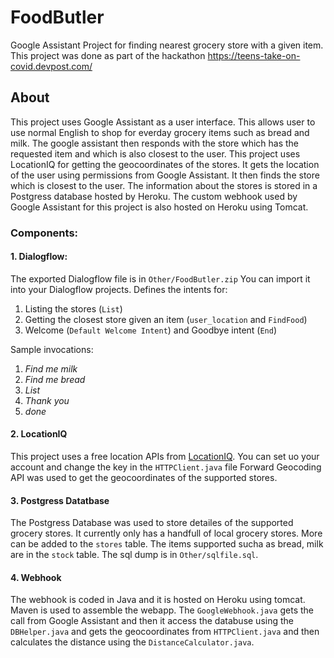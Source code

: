 # FoodButler
Google Assistant Project for finding nearest grocery store with a given item. 
This project was done as part of the hackathon https://teens-take-on-covid.devpost.com/

## About
This project uses Google Assistant as a user interface. This allows user to use normal English to shop for everday grocery items such as bread and milk. 
The google assistant then responds with the store which has the requested item and which is also closest to the user.
This project uses LocationIQ for getting the geocoordinates of the stores.
It gets the location of the user using permissions from Google Assistant.
It then finds the store which is closest to the user. 
The information about the stores is stored in a Postgress database hosted by Heroku.
The custom webhook used by Google Assistant for this project is also hosted on Heroku using Tomcat.

### Components:

#### 1. Dialogflow:
The exported Dialogflow file is in `Other/FoodButler.zip` You can import it into your Dialogflow projects.
Defines the intents for:
1. Listing the stores (`List`)
2. Getting the closest store given an item (`user_location` and `FindFood`)
3. Welcome (`Default Welcome Intent`) and Goodbye intent (`End`)

Sample invocations:
1. *Find me milk*
2. *Find me bread*
3. *List*
4. *Thank you*
5. *done*

#### 2. LocationIQ
This project uses a free location APIs from [LocationIQ](https://locationiq.com/docs#forward-geocoding).
You can set uo your account and change the key in the `HTTPClient.java` file
Forward Geocoding API was used to get the geocoordinates of the supported stores.

#### 3. Postgress Datatbase
The Postgress Database was used to store detailes of the supported grocery stores.
It currently only has a handfull of local grocery stores.
More can be added to the `stores` table.
The items supported sucha as bread, milk are in the `stock` table.
The sql dump is in `Other/sqlfile.sql`.

#### 4. Webhook
The webhook is coded in Java and it is hosted on Heroku using tomcat.
Maven is used to assemble the webapp.
The `GoogleWebhook.java` gets the call from Google Assistant and then it access the databuse using the `DBHelper.java`
and gets the geocoordinates from `HTTPClient.java` and then calculates the distance using the `DistanceCalculator.java`.







